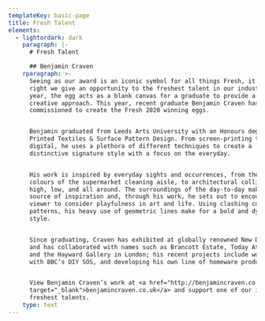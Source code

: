 ```yaml
---
templateKey: basic-page
title: Fresh Talent
elements:
  - lightordark: dark
    paragraph: |-
      # Fresh Talent

      ## Benjamin Craven
    rparagraph: >-
      Seeing as our award is an iconic symbol for all things Fresh, it’s only
      right we give an opportunity to the freshest talent in our industry. Each
      year, the egg acts as a blank canvas for a graduate to provide a unique
      creative approach. This year, recent graduate Benjamin Craven has been
      commissioned to create the Fresh 2020 winning eggs.


      Benjamin graduated from Leeds Arts University with an Honours degree in
      Printed Textiles & Surface Pattern Design. From screen-printing to
      digital, he uses a plethora of different techniques to create a
      distinctive signature style with a focus on the everyday. 


      His work is inspired by everyday sights and occurrences, from the bright
      colours of the supermarket cleaning aisle, to architectural collisions -
      high, low, and all around. The surroundings of the day-to-day makes up his
      source of inspiration and, through his work, he sets out to encourage the
      viewer to consider playfulness in art and life. Using clashing colours and
      patterns, his heavy use of geometric lines make for a bold and dynamic
      style. 


      Since graduating, Craven has exhibited at globally renowned New Designers,
      and has collaborated with names such as Brancott Estate, Today At Apple,
      and the Hayward Gallery in London; his recent projects include working
      with BBC’s DIY SOS, and developing his own line of homeware products. 


      View Benjamin Craven’s work at <a href="http://benjamincraven.co.uk"
      target="_blank">benjamincraven.co.uk</a> and support one of our industry’s
      freshest talents.
    type: text
---
```


